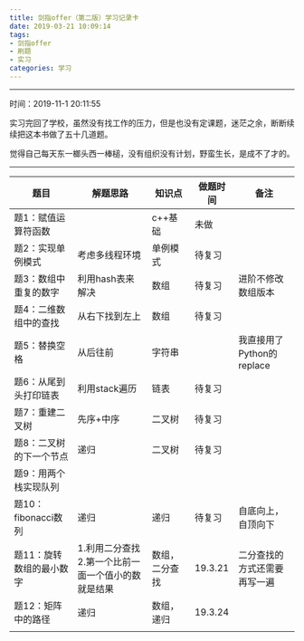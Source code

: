 ```yaml
---
title: 剑指offer（第二版）学习记录卡
date: 2019-03-21 10:09:14
tags:  
- 剑指offer
- 刷题
- 实习
categories: 学习
---
```


----
<!--More-->

时间：2019-11-1 20:11:55

实习完回了学校，虽然没有找工作的压力，但是也没有定课题，迷茫之余，断断续续把这本书做了五十几道题。

觉得自己每天东一榔头西一棒槌，没有组织没有计划，野蛮生长，是成不了才的。



---



| 题目                     | 解题思路                                           | 知识点         | 做题时间 | 备注                         |
| ------------------------ | -------------------------------------------------- | -------------- | -------- | ---------------------------- |
| 题1：赋值运算符函数      |                                                    | c++基础        | 未做     |                              |
| 题2：实现单例模式        | 考虑多线程环境                                     | 单例模式       | 待复习   |                              |
| 题3：数组中重复的数字    | 利用hash表来解决                                   | 数组           | 待复习   | 进阶不修改数组版本           |
| 题4：二维数组中的查找    | 从右下找到左上                                     | 数组           | 待复习   |                              |
| 题5：替换空格            | 从后往前                                           | 字符串         |          | 我直接用了Python的replace    |
| 题6：从尾到头打印链表    | 利用stack遍历                                      | 链表           | 待复习   |                              |
| 题7：重建二叉树          | 先序+中序                                          | 二叉树         | 待复习   |                              |
| 题8：二叉树的下一个节点  | 递归                                               | 二叉树         | 待复习   |                              |
| 题9：用两个栈实现队列    |                                                    |                |          |                              |
| 题10：fibonacci数列      | 递归                                               | 递归           | 待复习   | 自底向上，自顶向下           |
| 题11：旋转数组的最小数字 | 1.利用二分查找2.第一个比前一面一个值小的数就是结果 | 数组，二分查找 | 19.3.21  | 二分查找的方式还需要再写一遍 |
| 题12：矩阵中的路径       | 递归                                               | 数组，递归     | 19.3.24  |                              |
|                          |                                                    |                |          |                              |